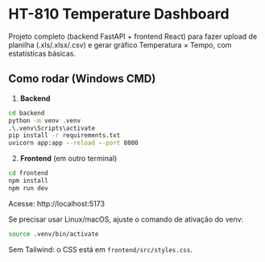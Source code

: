# HT-810 Temperature Dashboard

Projeto completo (backend FastAPI + frontend React) para fazer upload de planilha (.xls/.xlsx/.csv) e gerar gráfico Temperatura × Tempo, com estatísticas básicas.

## Como rodar (Windows CMD)

1) **Backend**  
```bat
cd backend
python -m venv .venv
.\.venv\Scripts\activate
pip install -r requirements.txt
uvicorn app:app --reload --port 8000
```

2) **Frontend** (em outro terminal)  
```bat
cd frontend
npm install
npm run dev
```

Acesse: http://localhost:5173

Se precisar usar Linux/macOS, ajuste o comando de ativação do venv:
```bash
source .venv/bin/activate
```

Sem Tailwind: o CSS está em `frontend/src/styles.css`.
